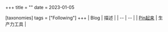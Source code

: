 +++
title = ""
date = 2023-01-05

[taxonomies]
tags = ["Following"]
+++ 
| Blog | 描述 |
| -- | -- |
| [Pin起来](https://pinchlime.com/) | 生产力工具 |
<!-- more -->